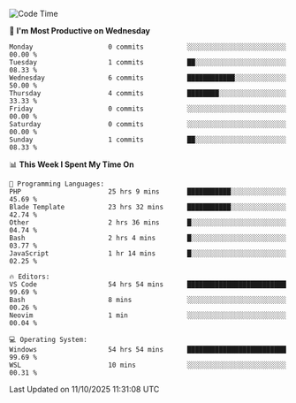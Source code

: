 <!--START_SECTION:waka-->
![Code Time](http://img.shields.io/badge/Code%20Time-6%2C101%20hrs%2052%20mins-blue)

📅 **I'm Most Productive on Wednesday** 

```text
Monday                   0 commits           ░░░░░░░░░░░░░░░░░░░░░░░░░   00.00 % 
Tuesday                  1 commits           ██░░░░░░░░░░░░░░░░░░░░░░░   08.33 % 
Wednesday                6 commits           ████████████░░░░░░░░░░░░░   50.00 % 
Thursday                 4 commits           ████████░░░░░░░░░░░░░░░░░   33.33 % 
Friday                   0 commits           ░░░░░░░░░░░░░░░░░░░░░░░░░   00.00 % 
Saturday                 0 commits           ░░░░░░░░░░░░░░░░░░░░░░░░░   00.00 % 
Sunday                   1 commits           ██░░░░░░░░░░░░░░░░░░░░░░░   08.33 % 
```


📊 **This Week I Spent My Time On** 

```text
💬 Programming Languages: 
PHP                      25 hrs 9 mins       ███████████░░░░░░░░░░░░░░   45.69 % 
Blade Template           23 hrs 32 mins      ███████████░░░░░░░░░░░░░░   42.74 % 
Other                    2 hrs 36 mins       █░░░░░░░░░░░░░░░░░░░░░░░░   04.74 % 
Bash                     2 hrs 4 mins        █░░░░░░░░░░░░░░░░░░░░░░░░   03.77 % 
JavaScript               1 hr 14 mins        █░░░░░░░░░░░░░░░░░░░░░░░░   02.25 % 

🔥 Editors: 
VS Code                  54 hrs 54 mins      █████████████████████████   99.69 % 
Bash                     8 mins              ░░░░░░░░░░░░░░░░░░░░░░░░░   00.26 % 
Neovim                   1 min               ░░░░░░░░░░░░░░░░░░░░░░░░░   00.04 % 

💻 Operating System: 
Windows                  54 hrs 54 mins      █████████████████████████   99.69 % 
WSL                      10 mins             ░░░░░░░░░░░░░░░░░░░░░░░░░   00.31 % 
```


 Last Updated on 11/10/2025 11:31:08 UTC
<!--END_SECTION:waka-->
